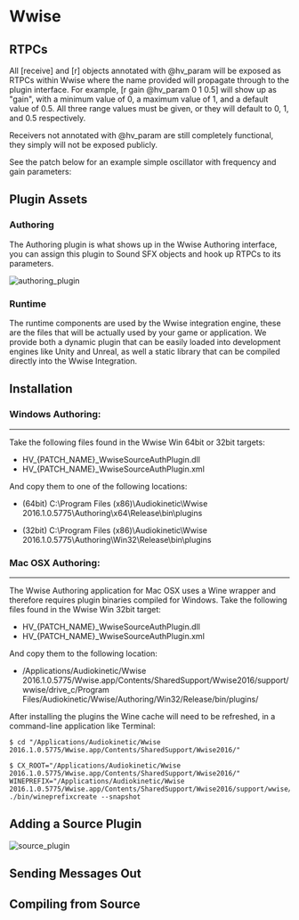 # Wwise

## RTPCs
All [receive] and [r] objects annotated with @hv_param will be exposed as RTPCs within Wwise where the name provided will propagate through to the plugin interface. For example, [r gain @hv_param 0 1 0.5] will show up as "gain", with a minimum value of 0, a maximum value of 1, and a default value of 0.5. All three range values must be given, or they will default to 0, 1, and 0.5 respectively.

Receivers not annotated with @hv_param are still completely functional, they simply will not be exposed publicly.

See the patch below for an example simple oscillator with frequency and gain parameters:

## Plugin Assets

### Authoring
The Authoring plugin is what shows up in the Wwise Authoring interface, you can assign this plugin to Sound SFX objects and hook up RTPCs to its parameters.

![authoring_plugin](img/docs_wwise_auth_plug.png)

### Runtime
The runtime components are used by the Wwise integration engine, these are the files that will be actually used by your game or application. We provide both a dynamic plugin that can be easily loaded into development engines like Unity and Unreal, as well a static library that can be compiled directly into the Wwise Integration.

## Installation

### Windows Authoring:
---
Take the following files found in the Wwise Win 64bit or 32bit targets:

* HV\_{PATCH_NAME}\_WwiseSourceAuthPlugin.dll
* HV\_{PATCH_NAME}\_WwiseSourceAuthPlugin.xml
 
And copy them to one of the following locations:

* (64bit) C:\Program Files (x86)\Audiokinetic\Wwise 2016.1.0.5775\Authoring\x64\Release\bin\plugins

* (32bit) C:\Program Files (x86)\Audiokinetic\Wwise 2016.1.0.5775\Authoring\Win32\Release\bin\plugins

### Mac OSX Authoring:
---

The Wwise Authoring application for Mac OSX uses a Wine wrapper and therefore requires plugin binaries compiled for Windows. Take the following files found in the Wwise Win 32bit target:

* HV\_{PATCH_NAME}\_WwiseSourceAuthPlugin.dll
* HV\_{PATCH_NAME}\_WwiseSourceAuthPlugin.xml
 
And copy them to the following location:

* /Applications/Audiokinetic/Wwise 2016.1.0.5775/Wwise.app/Contents/SharedSupport/Wwise2016/support/wwise/drive_c/Program Files/Audiokinetic/Wwise/Authoring/Win32/Release/bin/plugins/

After installing the plugins the Wine cache will need to be refreshed, in a command-line application like Terminal:

```
$ cd "/Applications/Audiokinetic/Wwise 2016.1.0.5775/Wwise.app/Contents/SharedSupport/Wwise2016/"

$ CX_ROOT="/Applications/Audiokinetic/Wwise 2016.1.0.5775/Wwise.app/Contents/SharedSupport/Wwise2016/" WINEPREFIX="/Applications/Audiokinetic/Wwise 2016.1.0.5775/Wwise.app/Contents/SharedSupport/Wwise2016/support/wwise/" ./bin/wineprefixcreate --snapshot
```
## Adding a Source Plugin

![source_plugin](img/docs_wwise_source_plug.gif)
    
## Sending Messages Out
## Compiling from Source